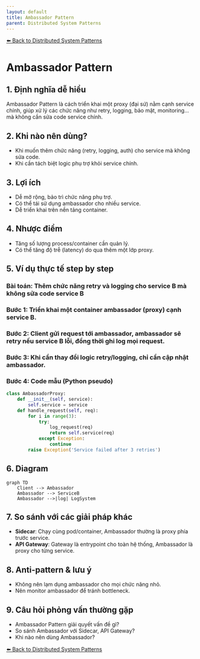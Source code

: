 ```yaml
---
layout: default
title: Ambassador Pattern
parent: Distributed System Patterns
---
```


[⬅️ Back to Distributed System Patterns](/system-design-pattern/distributed)

# Ambassador Pattern

## 1. Định nghĩa dễ hiểu
Ambassador Pattern là cách triển khai một proxy (đại sứ) nằm cạnh service chính, giúp xử lý các chức năng như retry, logging, bảo mật, monitoring... mà không cần sửa code service chính.

## 2. Khi nào nên dùng?
- Khi muốn thêm chức năng (retry, logging, auth) cho service mà không sửa code.
- Khi cần tách biệt logic phụ trợ khỏi service chính.

## 3. Lợi ích
- Dễ mở rộng, bảo trì chức năng phụ trợ.
- Có thể tái sử dụng ambassador cho nhiều service.
- Dễ triển khai trên nền tảng container.

## 4. Nhược điểm
- Tăng số lượng process/container cần quản lý.
- Có thể tăng độ trễ (latency) do qua thêm một lớp proxy.

## 5. Ví dụ thực tế step by step
### Bài toán: Thêm chức năng retry và logging cho service B mà không sửa code service B

### Bước 1: Triển khai một container ambassador (proxy) cạnh service B.

### Bước 2: Client gửi request tới ambassador, ambassador sẽ retry nếu service B lỗi, đồng thời ghi log mọi request.

### Bước 3: Khi cần thay đổi logic retry/logging, chỉ cần cập nhật ambassador.

### Bước 4: Code mẫu (Python pseudo)
```python
class AmbassadorProxy:
    def __init__(self, service):
        self.service = service
    def handle_request(self, req):
        for i in range(3):
            try:
                log_request(req)
                return self.service(req)
            except Exception:
                continue
        raise Exception('Service failed after 3 retries')
```

## 6. Diagram
```mermaid
graph TD
    Client --> Ambassador
    Ambassador --> ServiceB
    Ambassador -->|log| LogSystem
```

## 7. So sánh với các giải pháp khác
- **Sidecar**: Chạy cùng pod/container, Ambassador thường là proxy phía trước service.
- **API Gateway**: Gateway là entrypoint cho toàn hệ thống, Ambassador là proxy cho từng service.

## 8. Anti-pattern & lưu ý
- Không nên lạm dụng ambassador cho mọi chức năng nhỏ.
- Nên monitor ambassador để tránh bottleneck.

## 9. Câu hỏi phỏng vấn thường gặp
- Ambassador Pattern giải quyết vấn đề gì?
- So sánh Ambassador với Sidecar, API Gateway?
- Khi nào nên dùng Ambassador?

[⬅️ Back to Distributed System Patterns](/system-design-pattern/distributed) 